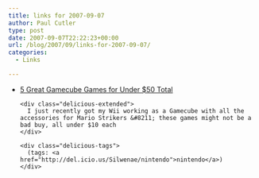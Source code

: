 ```yaml
---
title: links for 2007-09-07
author: Paul Cutler
type: post
date: 2007-09-07T22:22:23+00:00
url: /blog/2007/09/links-for-2007-09-07/
categories:
  - Links

---
```

<ul class="delicious">
  <li>
    <div class="delicious-link">
      <a href="http://www.myarcadeplanet.com/article-280-In-Case-You-Missed-It-5-Great-Gamecube-Games-for-Under-50-Total.html">5 Great Gamecube Games for Under $50 Total</a>
    </div>
    
    <div class="delicious-extended">
      I just recently got my Wii working as a Gamecube with all the accessories for Mario Strikers &#8211; these games might not be a bad buy, all under $10 each
    </div>
    
    <div class="delicious-tags">
      (tags: <a href="http://del.icio.us/Silwenae/nintendo">nintendo</a>)
    </div>
  </li>
</ul>